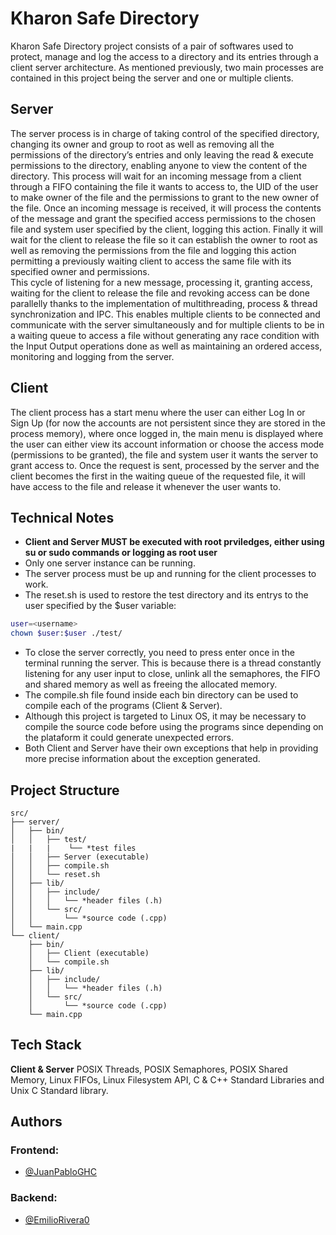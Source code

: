 # Kharon Safe Directory
Kharon Safe Directory project consists of a pair of softwares used to protect, manage and log the access to a directory and its entries through a client server architecture. As mentioned previously, two main processes are contained in this project being the server and one or multiple clients.

## Server
The server process is in charge of taking control of the specified directory, changing its owner and group to root as well as removing all the permissions of the directory’s entries and only leaving the read & execute permissions to the directory, enabling anyone to view the content of the directory. This process will wait for an incoming message from a client through a FIFO containing the file it wants to access to, the UID of the user to make owner of the file and the permissions to grant to the new owner of the file. Once an incoming message is received, it will process the contents of the message and grant the specified access permissions to the chosen file and system user specified by the client, logging this action. Finally it will wait for the client to release the file so it can establish the owner to root as well as removing the permissions from the file and logging this action permitting a previously waiting client to access the same file with its specified owner and permissions.\
This cycle of listening for a new message, processing it, granting access, waiting for the client to release the file and revoking access can be done parallelly thanks to the implementation of multithreading, process & thread synchronization and IPC. This enables multiple clients to be connected and communicate with the server simultaneously and for multiple clients to be in a waiting queue to access a file without generating any race condition with the Input Output operations done as well as maintaining an ordered access, monitoring and logging from the server.

## Client
The client process has a start menu where the user can either Log In or Sign Up (for now the accounts are not persistent since they are stored in the process memory), where once logged in, the main menu is displayed where the user can either view its account information or choose the access mode (permissions to be granted), the file and system user it wants the server to grant access to. Once the request is sent, processed by the server and the client becomes the first in the waiting queue of the requested file, it will have access to the file and release it whenever the user wants to.

## Technical Notes
- **Client and Server MUST be executed with root prviledges, either using su or sudo commands or logging as root user**
- Only one server instance can be running.
- The server process must be up and running for the client processes to work.
- The reset.sh is used to restore the test directory and its entrys to the user specified by the $user variable:
```bash
user=<username>
chown $user:$user ./test/
```
- To close the server correctly, you need to press enter once in the terminal running the server. This is because there is a thread constantly listening for any user input to close, unlink all the semaphores, the FIFO and shared memory as well as freeing the allocated memory.
- The compile.sh file found inside each bin directory can be used to compile each of the programs (Client & Server).
- Although this project is targeted to Linux OS, it may be necessary to compile the source code before using the programs since depending on the plataform it could generate unexpected errors.
- Both Client and Server have their own exceptions that help in providing more precise information about the exception generated.

## Project Structure
```
src/
├── server/
│   ├── bin/
│   │   ├── test/
|   |   |    └── *test files
│   │   ├── Server (executable)
│   │   ├── compile.sh
│   │   └── reset.sh
│   ├── lib/
│   │   ├── include/
│   │   │   └── *header files (.h)
│   │   └── src/
│   │       └── *source code (.cpp)
│   └── main.cpp
└── client/
    ├── bin/
    │   ├── Client (executable)
    │   └── compile.sh
    ├── lib/
    │   ├── include/
    │   │   └── *header files (.h)
    │   └── src/
    │       └── *source code (.cpp)
    └── main.cpp
```

## Tech Stack

**Client & Server** POSIX Threads, POSIX Semaphores, POSIX Shared Memory, Linux FIFOs, Linux Filesystem API, C & C++ Standard Libraries and Unix C Standard library.

## Authors
### Frontend:
- [@JuanPabloGHC](https://github.com/JuanPabloGHC)
### Backend:
- [@EmilioRivera0](https://github.com/EmilioRivera0)
